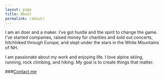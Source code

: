 ```yaml
---
layout: page
title: About
permalink: /about/
---
```


I am an doer and a maker. I've got hustle and the spirit to change the game. I've started companies, raised money for charities and sold out concerts, hitchhiked through Europe, and slept under the stars in the White Mountains of NH.

I am passionate about my work and enjoying life. I love alpine skiing, running, rock climbing, and hiking. My goal is to create things that matter.

###[Contact me](mailto:matt.perejda@gmail.com)
